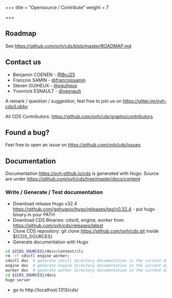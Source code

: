 +++
title = "Opensource / Contribute"
weight = 7

+++

## Roadmap

See https://github.com/ovh/cds/blob/master/ROADMAP.md

## Contact us

* Benjamin COENEN - [@BnJ25](https://twitter.com/BnJ25)
* François SAMIN - [@francoissamin](https://twitter.com/francoissamin)
* Steven GUIHEUX - [@sguiheux](https://twitter.com/sguiheux)
* Yvonnick ESNAULT - [@yesnault](https://twitter.com/yesnault)

A remark / question / suggestion, feel free to join us on https://gitter.im/ovh-cds/Lobby

All CDS Contributors: https://github.com/ovh/cds/graphs/contributors

## Found a bug?

Feel free to open an issue on https://github.com/ovh/cds/issues

## Documentation

Documentation https://ovh.github.io/cds is generated with Hugo. Source are under https://github.com/ovh/cds/tree/master/docs/content

### Write / Generate / Test documentation

* Download release Hugo v32.4 https://github.com/gohugoio/hugo/releases/tag/v0.32.4 - put hugo binary in your PATH
* Download CDS Binaries: cdsctl, engine, worker from https://github.com/ovh/cds/releases/latest
* Clone CDS repository: git clone https://github.com/ovh/cds.git inside ${CDS_SOURCES}
* Generate documentation with Hugo

```bash
cd ${CDS_SOURCES}/docs/content/cli
rm -rf cdsctl engine worker;
cdsctl doc  # generate cdsctl directory documentation in the current directory so you must be inside ${CDS_SOURCES}/docs/content/cli
engine doc  # generate engine directory documentation in the current directory so you must be inside ${CDS_SOURCES}/docs/content/cli
worker doc  # generate worker directory documentation in the current directory so you must be inside ${CDS_SOURCES}/docs/content/cli
cd ${CDS_SOURCES}/docs
hugo server
```
* go to http://localhost:1313/cds/
